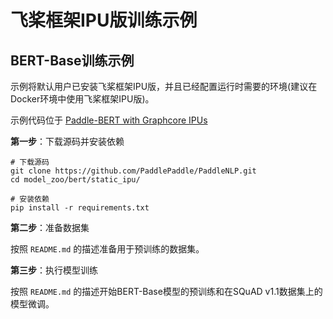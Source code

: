 # 飞桨框架IPU版训练示例

## BERT-Base训练示例

示例将默认用户已安装飞桨框架IPU版，并且已经配置运行时需要的环境(建议在Docker环境中使用飞桨框架IPU版)。

示例代码位于 [Paddle-BERT with Graphcore IPUs](https://github.com/PaddlePaddle/PaddleNLP/tree/develop/model_zoo/bert/static_ipu)

**第一步**：下载源码并安装依赖

```
# 下载源码
git clone https://github.com/PaddlePaddle/PaddleNLP.git
cd model_zoo/bert/static_ipu/

# 安装依赖
pip install -r requirements.txt
```

**第二步**：准备数据集

按照 `README.md` 的描述准备用于预训练的数据集。

**第三步**：执行模型训练

按照 `README.md` 的描述开始BERT-Base模型的预训练和在SQuAD v1.1数据集上的模型微调。
